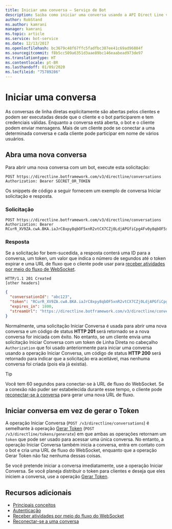```yaml
---
title: Iniciar uma conversa – Serviço de Bot
description: Saiba como iniciar uma conversa usando a API Direct Line v3.0.
author: RobStand
ms.author: kamrani
manager: kamrani
ms.topic: article
ms.service: bot-service
ms.date: 12/13/2017
ms.openlocfilehash: bc3679c48f67ffc5fadfbc387ee41c69ad96884f
ms.sourcegitcommit: f8b5cc509a6351d3aae89bc146eaabead973de97
ms.translationtype: HT
ms.contentlocale: pt-BR
ms.lasthandoff: 01/09/2020
ms.locfileid: "75789286"
---
```

# <a name="start-a-conversation"></a>Iniciar uma conversa

As conversas de linha diretas explicitamente são abertas pelos clientes e podem ser executadas desde que o cliente e o bot participarem e tem credenciais válidas. Enquanto a conversa está aberta, o bot e o cliente podem enviar mensagens. Mais de um cliente pode se conectar a uma determinada conversa e cada cliente pode participar em nome de vários usuários.

## <a name="open-a-new-conversation"></a>Abra uma nova conversa

Para abrir uma nova conversa com um bot, execute esta solicitação:

```http
POST https://directline.botframework.com/v3/directline/conversations
Authorization: Bearer SECRET_OR_TOKEN
```

Os snippets de código a seguir fornecem um exemplo de conversa Iniciar solicitação e resposta.

### <a name="request"></a>Solicitação

```http
POST https://directline.botframework.com/v3/directline/conversations
Authorization: Bearer RCurR_XV9ZA.cwA.BKA.iaJrC8xpy8qbOF5xnR2vtCX7CZj0LdjAPGfiCpg4Fv0y8qbOF5xPGfiCpg4Fv0y8qqbOF5x8qbOF5xn
```

### <a name="response"></a>Resposta

Se a solicitação for bem-sucedida, a resposta conterá uma ID para a conversa, um token, um valor que indica o número de segundos até o token expirar e uma URL de fluxo que o cliente pode usar para [receber atividades por meio do fluxo de WebSocket](bot-framework-rest-direct-line-3-0-receive-activities.md#connect-via-websocket).

```http
HTTP/1.1 201 Created
[other headers]
```

```json
{
  "conversationId": "abc123",
  "token": "RCurR_XV9ZA.cwA.BKA.iaJrC8xpy8qbOF5xnR2vtCX7CZj0LdjAPGfiCpg4Fv0y8qbOF5xPGfiCpg4Fv0y8qqbOF5x8qbOF5xn",
  "expires_in": 1800,
  "streamUrl": "https://directline.botframework.com/v3/directline/conversations/abc123/stream?t=RCurR_XV9ZA.cwA..."
}
```

Normalmente, uma solicitação Iniciar Conversa é usada para abrir uma nova conversa e um código de status **HTTP 201** será retornado se a nova conversa for iniciada com êxito. No entanto, se um cliente envia uma solicitação Iniciar Conversa com um token de Linha Direta no cabeçalho `Authorization` que foi usado anteriormente para iniciar uma conversa usando a operação Iniciar Conversa, um código de status **HTTP 200** será retornado para indicar que a solicitação era aceitável, mas nenhuma conversa foi criada (pois ela já existia).

> [!TIP]
> Você tem 60 segundos para conectar-se à URL de fluxo do WebSocket. Se a conexão não puder ser estabelecida durante esse tempo, o cliente pode [reconectar-se à conversa](bot-framework-rest-direct-line-3-0-reconnect-to-conversation.md) para gerar uma nova URL de fluxo.

## <a name="start-conversation-versus-generate-token"></a>Iniciar conversa em vez de gerar o Token

A operação Iniciar Conversa (`POST /v3/directline/conversations`) é semelhante à operação [Gerar Token](bot-framework-rest-direct-line-3-0-authentication.md#generate-token) (`POST /v3/directline/tokens/generate`) em que ambas as operações retornam um `token` que pode ser usado para acessar uma única conversa. No entanto, a operação Iniciar Conversa também inicia a conversa, entra em contato com o bot e cria uma URL de fluxo do WebSocket, enquanto que a operação Gerar Token não faz nenhuma dessas coisas. 

Se você pretende iniciar a conversa imediatamente, use a operação Iniciar Conversa. Se você planeja distribuir o token para clientes e deseja que eles iniciem a conversa, use a operação [Gerar Token](bot-framework-rest-direct-line-3-0-authentication.md#generate-token). 

## <a name="additional-resources"></a>Recursos adicionais

- [Principais conceitos](bot-framework-rest-direct-line-3-0-concepts.md)
- [Autenticação](bot-framework-rest-direct-line-3-0-authentication.md)
- [Receber atividades por meio do fluxo do WebSocket](bot-framework-rest-direct-line-3-0-receive-activities.md#connect-via-websocket)
- [Reconectar-se a uma conversa](bot-framework-rest-direct-line-3-0-reconnect-to-conversation.md)
